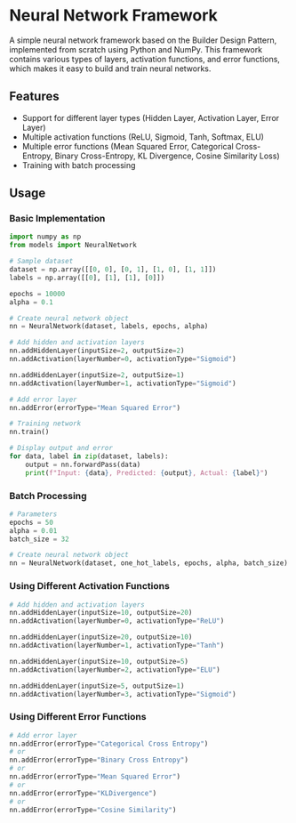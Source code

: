 # Neural Network Framework
A simple neural network framework based on the Builder Design Pattern, implemented from scratch using Python and NumPy. This framework contains various types of layers, activation functions, and error functions, which makes it easy to build and train neural networks.

## Features
- Support for different layer types (Hidden Layer, Activation Layer, Error Layer)
- Multiple activation functions (ReLU, Sigmoid, Tanh, Softmax, ELU)
- Multiple error functions (Mean Squared Error, Categorical Cross-Entropy, Binary Cross-Entropy, KL Divergence, Cosine Similarity Loss)
- Training with batch processing

## Usage
### Basic Implementation
```python
import numpy as np
from models import NeuralNetwork

# Sample dataset
dataset = np.array([[0, 0], [0, 1], [1, 0], [1, 1]])
labels = np.array([[0], [1], [1], [0]])

epochs = 10000
alpha = 0.1

# Create neural network object
nn = NeuralNetwork(dataset, labels, epochs, alpha)

# Add hidden and activation layers
nn.addHiddenLayer(inputSize=2, outputSize=2)
nn.addActivation(layerNumber=0, activationType="Sigmoid")

nn.addHiddenLayer(inputSize=2, outputSize=1)
nn.addActivation(layerNumber=1, activationType="Sigmoid")

# Add error layer
nn.addError(errorType="Mean Squared Error")

# Training network
nn.train()

# Display output and error
for data, label in zip(dataset, labels):
    output = nn.forwardPass(data)
    print(f"Input: {data}, Predicted: {output}, Actual: {label}")
```

### Batch Processing
```python
# Parameters
epochs = 50
alpha = 0.01
batch_size = 32

# Create neural network object
nn = NeuralNetwork(dataset, one_hot_labels, epochs, alpha, batch_size)
```

### Using Different Activation Functions
```python
# Add hidden and activation layers
nn.addHiddenLayer(inputSize=10, outputSize=20)
nn.addActivation(layerNumber=0, activationType="ReLU")

nn.addHiddenLayer(inputSize=20, outputSize=10)
nn.addActivation(layerNumber=1, activationType="Tanh")

nn.addHiddenLayer(inputSize=10, outputSize=5)
nn.addActivation(layerNumber=2, activationType="ELU")

nn.addHiddenLayer(inputSize=5, outputSize=1)
nn.addActivation(layerNumber=3, activationType="Sigmoid")
```

### Using Different Error Functions
```python
# Add error layer
nn.addError(errorType="Categorical Cross Entropy")
# or
nn.addError(errorType="Binary Cross Entropy")
# or
nn.addError(errorType="Mean Squared Error")
# or
nn.addError(errorType="KLDivergence")
# or
nn.addError(errorType="Cosine Similarity")
```